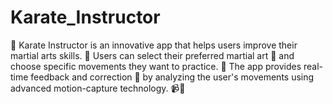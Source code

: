 # Karate_Instructor
🥋 Karate Instructor is an innovative app that helps users improve their martial arts skills. 🌟 Users can select their preferred martial art 🥷 and choose specific movements they want to practice. 💪 The app provides real-time feedback and correction 🎯 by analyzing the user's movements using advanced motion-capture technology. 📹🤖
